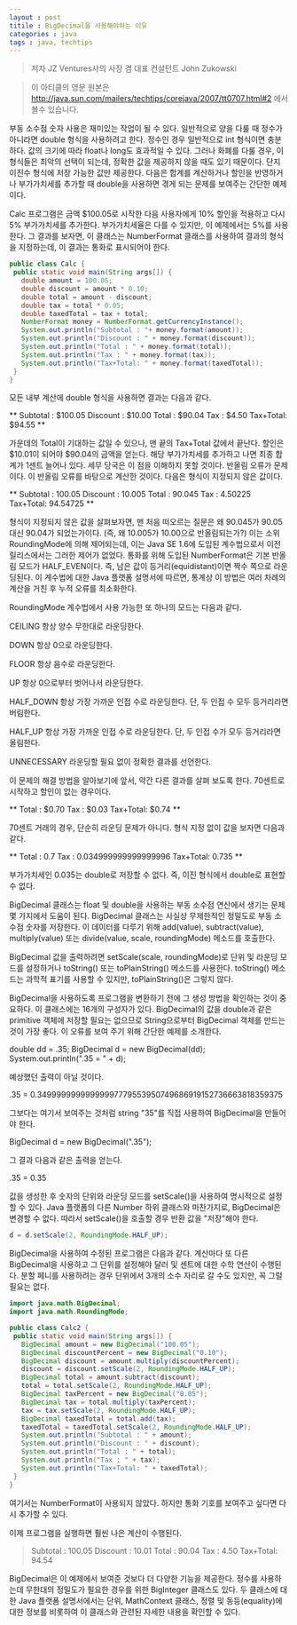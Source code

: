 ```yaml
---
layout : post
titile : BigDecimal을 사용해야하는 이유
categories : java
tags : java, techtips
---
```



>저자 JZ Ventures사의 사장 겸 대표 컨설턴트 John Zukowski

>이 아티클의 영문 원본은 http://java.sun.com/mailers/techtips/corejava/2007/tt0707.html#2
에서 볼수 있습니다.

부동 소수점 숫자 사용은 재미있는 작업이 될 수 있다. 일반적으로 양을 다룰 때 정수가 아니라면 double 형식을 사용하려고 한다. 정수인 경우 일반적으로 int 형식이면 충분하다. 값의 크기에 따라 float나 long도 효과적일 수 있다. 그러나 화폐를 다룰 경우, 이 형식들은 최악의 선택이 되는데, 정확한 값을 제공하지 않을 때도 있기 때문이다. 단지 이진수 형식에 저장 가능한 값만 제공한다. 다음은 합계를 계산하거나 할인을 반영하거나 부가가치세를 추가할 때 double을 사용하면 겪게 되는 문제를 보여주는 간단한 예제이다.

Calc 프로그램은 금액 $100.05로 시작한 다음 사용자에게 10% 할인을 적용하고 다시 5% 부가가치세를 추가한다. 부가가치세율은 다를 수 있지만, 이 예제에서는 5%를 사용한다. 그 결과를 보자면, 이 클래스는 NumberFormat 클래스를 사용하여 결과의 형식을 지정하는데, 이 결과는 통화로 표시되어야 한다.

```java
public class Calc {
 public static void main(String args[]) {
   double amount = 100.05;
   double discount = amount * 0.10;
   double total = amount - discount;
   double tax = total * 0.05;
   double taxedTotal = tax + total;
   NumberFormat money = NumberFormat.getCurrencyInstance();
   System.out.println("Subtotal : "+ money.format(amount));
   System.out.println("Discount : " + money.format(discount));
   System.out.println("Total : " + money.format(total));
   System.out.println("Tax : " + money.format(tax));
   System.out.println("Tax+Total: " + money.format(taxedTotal));
 }
}
```

모든 내부 계산에 double 형식을 사용하면 결과는 다음과 같다.

**
Subtotal : $100.05
Discount : $10.00
Total : $90.04
Tax : $4.50
Tax+Total: $94.55
**

가운데의 Total이 기대하는 값일 수 있으나, 맨 끝의 Tax+Total 값에서 끝난다. 할인은 $10.01이 되어야 $90.04의 금액을 얻는다. 해당 부가가치세를 추가하고 나면 최종 합계가 1센트 늘어나 있다. 세무 당국은 이 점을 이해하지 못할 것이다. 반올림 오류가 문제이다. 이 반올림 오류를 바탕으로 계산한 것이다. 다음은 형식이 지정되지 않은 값이다.

**
Subtotal : 100.05
Discount : 10.005
Total : 90.045
Tax : 4.50225
Tax+Total: 94.54725
**


형식이 지정되지 않은 값을 살펴보자면, 맨 처음 떠오르는 질문은 왜 90.045가 90.05 대신 90.04가 되었는가이다. (즉, 왜 10.005가 10.00으로 반올림되는가?) 이는 소위 RoundingMode에 의해 제어되는데, 이는 Java SE 1.6에 도입된 계수법으로서 이전 릴리스에서는 그러한 제어가 없었다. 통화를 위해 도입된 NumberFormat은 기본 반올림 모드가 HALF_EVEN이다. 즉, 남은 값이 등거리(equidistant)이면 짝수 쪽으로 라운딩된다. 이 계수법에 대한 Java 플랫폼 설명서에 따르면, 통계상 이 방법은 여러 차례의 계산을 거친 후 누적 오류를 최소화한다.

RoundingMode 계수법에서 사용 가능한 또 하나의 모드는 다음과 같다.

CEILING 항상 양수 무한대로 라운딩한다.

DOWN 항상 0으로 라운딩한다.

FLOOR 항상 음수로 라운딩한다.

UP 항상 0으로부터 벗어나서 라운딩한다.

HALF_DOWN 항상 가장 가까운 인접 수로 라운딩한다. 단, 두 인접 수 모두 등거리라면 버림한다.

HALF_UP 항상 가장 가까운 인접 수로 라운딩한다. 단, 두 인접 수가 모두 등거리라면 올림한다.

UNNECESSARY 라운딩할 필요 없이 정확한 결과를 선언한다.

이 문제의 해결 방법을 알아보기에 앞서, 약간 다른 결과를 살펴 보도록 한다. 70센트로 시작하고 할인이 없는 경우이다.


**
Total : $0.70
Tax : $0.03
Tax+Total: $0.74
**


70센트 거래의 경우, 단순히 라운딩 문제가 아니다. 형식 지정 없이 값을 보자면 다음과 같다.

**
Total : 0.7
Tax : 0.034999999999999996
Tax+Total: 0.735
**

부가가치세인 0.035는 double로 저장할 수 없다. 즉, 이진 형식에서 double로 표현할 수 없다.

BigDecimal 클래스는 float 및 double을 사용하는 부동 소수점 연산에서 생기는 문제 몇 가지에서 도움이 된다. BigDecimal 클래스는 사실상 무제한적인 정밀도로 부동 소수점 숫자를 저장한다. 이 데이터를 다루기 위해 add(value), subtract(value), multiply(value) 또는 divide(value, scale, roundingMode) 메소드를 호출한다.

BigDecimal 값을 출력하려면 setScale(scale, roundingMode)로 단위 및 라운딩 모드를 설정하거나 toString() 또는 toPlainString() 메소드를 사용한다. toString() 메소드는 과학적 표기를 사용할 수 있지만, toPlainString()은 그렇지 않다.

BigDecimal을 사용하도록 프로그램을 변환하기 전에 그 생성 방법을 확인하는 것이 중요하다. 이 클래스에는 16개의 구성자가 있다. BigDecimal의 값을 double과 같은 primitive 객체에 저장할 필요는 없으므로 String으로부터 BigDecimal 객체를 만드는 것이 가장 좋다. 이 오류를 보여 주기 위해 간단한 예제를 소개한다.

 double dd = .35;
 BigDecimal d = new BigDecimal(dd);
 System.out.println(".35 = " + d);


예상했던 출력이 아닐 것이다.

 .35 = 0.34999999999999997779553950749686919152736663818359375


그보다는 여기서 보여주는 것처럼 string "35"를 직접 사용하여 BigDecimal을 만들어야 한다.

 BigDecimal d = new BigDecimal(".35");


그 결과 다음과 같은 출력을 얻는다.

 .35 = 0.35   

값을 생성한 후 숫자의 단위와 라운딩 모드를 setScale()을 사용하여 명시적으로 설정할 수 있다. Java 플랫폼의 다른 Number 하위 클래스와 마찬가지로, BigDecimal은 변경할 수 없다. 따라서 setScale()을 호출할 경우 반환 값을 "저장"해야 한다.

 ```java
 d = d.setScale(2, RoundingMode.HALF_UP);
 ```


BigDecimal을 사용하여 수정된 프로그램은 다음과 같다. 계산마다 또 다른 BigDecimal을 사용하고 그 단위를 설정해야 달러 및 센트에 대한 수학 연산이 수행된다. 분할 페니를 사용하려는 경우 단위에서 3개의 소수 자리로 갈 수도 있지만, 꼭 그럴 필요는 없다.

```java
import java.math.BigDecimal;
import java.math.RoundingMode;

public class Calc2 {
 public static void main(String args[]) {
   BigDecimal amount = new BigDecimal("100.05");
   BigDecimal discountPercent = new BigDecimal("0.10");
   BigDecimal discount = amount.multiply(discountPercent);
   discount = discount.setScale(2, RoundingMode.HALF_UP);
   BigDecimal total = amount.subtract(discount);
   total = total.setScale(2, RoundingMode.HALF_UP);
   BigDecimal taxPercent = new BigDecimal("0.05");
   BigDecimal tax = total.multiply(taxPercent);
   tax = tax.setScale(2, RoundingMode.HALF_UP);
   BigDecimal taxedTotal = total.add(tax);
   taxedTotal = taxedTotal.setScale(2, RoundingMode.HALF_UP);
   System.out.println("Subtotal : " + amount);
   System.out.println("Discount : " + discount);
   System.out.println("Total : " + total);
   System.out.println("Tax : " + tax);
   System.out.println("Tax+Total: " + taxedTotal);
 }
}
```


여기서는 NumberFormat이 사용되지 않았다. 하지만 통화 기호를 보여주고 싶다면 다시 추가할 수 있다.

이제 프로그램을 실행하면 훨씬 나은 계산이 수행된다.


>Subtotal : 100.05
Discount : 10.01
Total : 90.04
Tax : 4.50
Tax+Total: 94.54



BigDecimal은 이 예제에서 보여준 것보다 더 다양한 기능을 제공한다. 정수를 사용하는데 무한대의 정밀도가 필요한 경우를 위한 BigInteger 클래스도 있다. 두 클래스에 대한 Java 플랫폼 설명서에서는 단위, MathContext 클래스, 정렬 및 동등(equality)에 대한 정보를 비롯하여 이 클래스와 관련된 자세한 내용을 확인할 수 있다.
